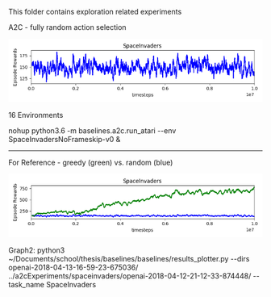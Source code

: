 This folder contains exploration related experiments

A2C - fully random action selection

![Results](https://github.com/andrewgough94/agents/blob/master/atari/experiments/explorationExperiments/openai-2018-04-13-16-59-23-675036/Figure_1.png)

16 Environments

nohup python3.6 -m baselines.a2c.run_atari --env SpaceInvadersNoFrameskip-v0 &

--------------------------------------------------------------------

For Reference - greedy (green) vs. random (blue)

![Results1](https://github.com/andrewgough94/agents/blob/master/atari/experiments/explorationExperiments/RandomVsGreedy.png)

Graph2: python3 ~/Documents/school/thesis/baselines/baselines/results_plotter.py --dirs openai-2018-04-13-16-59-23-675036/ ../a2cExperiments/spaceinvaders/openai-2018-04-12-21-12-33-874448/ --task_name SpaceInvaders
